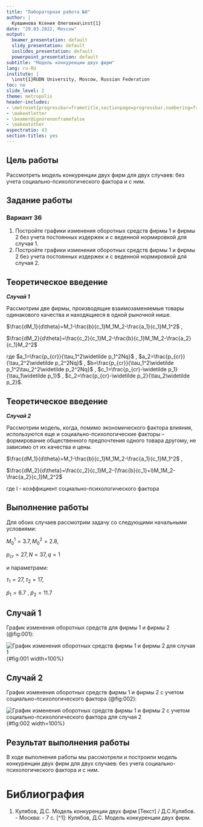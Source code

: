 ```yaml
---
title: "Лабораторная работа №8"
author: |
  Кувшинова Ксения Олеговна\inst{1}
date: "29.03.2022, Moscow"
output:
  beamer_presentation: default
  slidy_presentation: default
  ioslides_presentation: default
  powerpoint_presentation: default
subtitle: "Модель конкуренции двух фирм"
lang: ru-RU
institute: |
  \inst{1}RUDN University, Moscow, Russian Federation
toc: no
slide_level: 2
theme: metropolis
header-includes:
- \metroset{progressbar=frametitle,sectionpage=progressbar,numbering=fraction}
- \makeatletter
- \beamer@ignorenonframefalse
- \makeatother
aspectratio: 43
section-titles: yes
---
```




## Цель работы

Рассмотреть модель конкуренции двух фирм для двух случаев: без учета социально-психологического фактора и с ним.

## Задание работы

### Вариант 36

1. Постройте графики изменения оборотных средств фирмы 1 и фирмы 2 без учета постоянных издержек и с веденной нормировкой для случая 1.
2. Постройте графики изменения оборотных средств фирмы 1 и фирмы 2 без учета постоянных издержек и с веденной нормировкой для случая 2.
   
## Теоретическое введение

***Случай 1***

Рассмотрим две фирмы, производящие взаимозаменяемые товары
одинакового качества и находящиеся в одной рыночной нише.

$\frac{dM_1}{d\theta}=M_1-\frac{b}{c_1}M_1M_2-\frac{a_1}{c_1}M_1^2$ ,

$\frac{dM_2}{d\theta}=\frac{c_2}{c_1}M_2-\frac{b}{c_1}M_1M_2-\frac{a_2}{c_1}M_2^2$

где 
$a_1=\frac{p_{cr}}{\tau_1^2\widetilde p_1^2Nq}$ , 
$a_2=\frac{p_{cr}}{\tau_2^2\widetilde p_2^2Nq}$ ,
$b=\frac{p_{cr}}{\tau_1^2\widetilde p_1^2\tau_2^2\widetilde p_2^2Nq}$ ,
$c_1=\frac{p_{cr}-\widetilde p_1}{\tau_1\widetilde p_1}$ ,
$c_2=\frac{p_{cr}-\widetilde p_2}{\tau_2\widetilde p_2}$.

## Теоретическое введение

***Случай 2***

Рассмотрим модель, когда, помимо экономического фактора влияния, используются еще и социально-психологические факторы – формирование общественного предпочтения одного товара другому, не зависимо от их качества и цены.

$\frac{dM_1}{d\theta}=M_1-\frac{b}{c_1}M_1M_2-\frac{a_1}{c_1}M_1^2$ ,

$\frac{dM_2}{d\theta}=\frac{c_2}{c_1}M_2-(\frac{b}{c_1}+l)M_1M_2-\frac{a_2}{c_1}M_2^2$

где l - коэффициент социально-психологического фактора

## Выполнение работы

Для обоих случаев рассмотрим задачу со следующими начальными условиями: 

$M_0^1=3.7,M_0^2=2.8,$

$p_{cr}=27, N=37,q=1$

и параметрами:

$\tau_1=27, \tau_2=17,$

$\widetilde p_1=6.7$ , $\widetilde p_2=11.7$

## Случай 1

График изменения оборотных средств для фирмы 1 и фирмы 2 (@fig:001):

![График изменения оборотных средств фирмы 1 и фирмы 2  для случая 1 ](график1.png){#fig:001 width=100%}

## Случай 2

График изменения оборотных средств фирмы 1 и фирмы 2  с учетом социально-психологического фактора (@fig:002):

![График изменения оборотных средств фирмы 1 и фирмы 2  с учетом социально-психологического фактора для случая 2 ](график2.png){#fig:002 width=100%}


## Результат выполнения работы

В ходе выполнения работы мы рассмотрели и построили модель конкуренции двух фирм для двух случаев: без учета социально-психологического фактора и с ним.

# Библиография

   1.  Кулябов, Д.С. Модель конкуренции двух фирм  [Текст] / Д.С.Кулябов. - Москва: - 7 с. [^1]: Кулябов, Д.С. Модель конкуренции двух фирм.